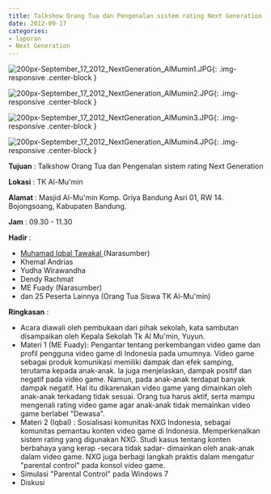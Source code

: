 ```yaml
---
title: Talkshow Orang Tua dan Pengenalan sistem rating Next Generation
date: 2012-09-17
categories:
- laporan
- Next Generation
---
```



![200px-September_17_2012_NextGeneration_AlMumin1.JPG](/uploads/200px-September_17_2012_NextGeneration_AlMumin1.JPG){: .img-responsive .center-block }

![200px-September_17_2012_NextGeneration_AlMumin2.JPG](/uploads/200px-September_17_2012_NextGeneration_AlMumin2.JPG){: .img-responsive .center-block }

![200px-September_17_2012_NextGeneration_AlMumin3.JPG](/uploads/200px-September_17_2012_NextGeneration_AlMumin3.JPG){: .img-responsive .center-block }

![200px-September_17_2012_NextGeneration_AlMumin4.JPG](/uploads/200px-September_17_2012_NextGeneration_AlMumin4.JPG){: .img-responsive .center-block }


**Tujuan** : Talkshow Orang Tua dan Pengenalan sistem rating Next Generation

**Lokasi** : TK Al-Mu'min 

**Alamat** : Masjid Al-Mu'min Komp. Griya Bandung Asri 01, RW 14. Bojongsoang, Kabupaten Bandung. 

**Jam** : 09.30 - 11.30 

**Hadir** :
* [Muhamad Iqbal Tawakal ](http://wiki.ciptamedia.org/wiki/Muhamad_Iqbal_Tawakal) (Narasumber)
* Khemal Andrias
* Yudha Wirawandha
* Dendy Rachmat
* ME Fuady (Narasumber)
* dan 25 Peserta Lainnya (Orang Tua Siswa TK Al-Mu'min)

**Ringkasan** :
* Acara diawali oleh pembukaan dari pihak sekolah, kata sambutan disampaikan oleh Kepala Sekolah Tk Al Mu'min, Yuyun.
* Materi 1 (ME Fuady): Pengantar tentang perkembangan video game dan profil pengguna video game di Indonesia pada umumnya. Video game sebagai produk komunikasi memiliki dampak dan efek samping, terutama kepada anak-anak. Ia juga menjelaskan, dampak positif dan negatif pada video game. Namun, pada anak-anak terdapat banyak dampak negatif. Hal itu dikarenakan video game yang dimainkan oleh anak-anak terkadang tidak sesuai. Orang tua harus aktif, serta mampu mengenali rating video game agar anak-anak tidak memainkan video game berlabel "Dewasa".
* Materi 2 (Iqbal) : Sosialisasi komunitas NXG Indonesia, sebagai komunitas pemantau konten video game di Indonesia. Memperkenalkan sistem rating yang digunakan NXG. Studi kasus tentang konten berbahaya yang kerap -secara tidak sadar- dimainkan oleh anak-anak dalam video game. NXG juga berbagi langkah praktis dalam mengatur "parental control" pada konsol video game.
* Simulasi "Parental Control" pada Windows 7
* Diskusi
